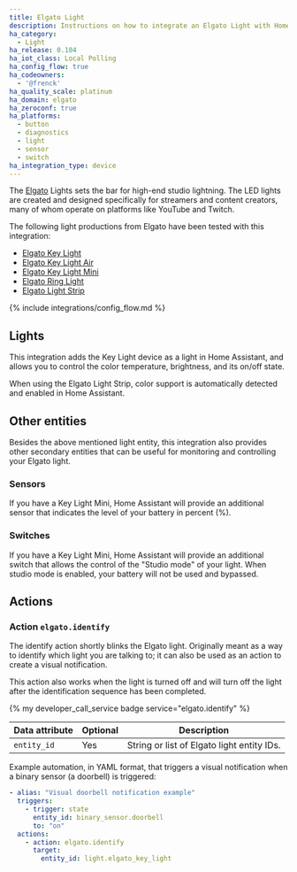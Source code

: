 ```yaml
---
title: Elgato Light
description: Instructions on how to integrate an Elgato Light with Home Assistant.
ha_category:
  - Light
ha_release: 0.104
ha_iot_class: Local Polling
ha_config_flow: true
ha_codeowners:
  - '@frenck'
ha_quality_scale: platinum
ha_domain: elgato
ha_zeroconf: true
ha_platforms:
  - button
  - diagnostics
  - light
  - sensor
  - switch
ha_integration_type: device
---
```


The [Elgato](https://www.elgato.com/) Lights sets the bar for high-end studio
lightning. The LED lights are created and designed specifically for streamers
and content creators, many of whom operate on platforms like YouTube and Twitch.

The following light productions from Elgato have been tested with this
integration:

- [Elgato Key Light](https://www.elgato.com/en/key-light)
- [Elgato Key Light Air](https://www.elgato.com/en/key-light-air)
- [Elgato Key Light Mini](https://www.elgato.com/en/key-light-mini)
- [Elgato Ring Light](https://www.elgato.com/en/ring-light)
- [Elgato Light Strip](https://www.elgato.com/en/light-strip)

{% include integrations/config_flow.md %}

## Lights

This integration adds the Key Light device as a light in Home Assistant, and
allows you to control the color temperature, brightness, and its on/off state.

When using the Elgato Light Strip, color support is automatically detected
and enabled in Home Assistant.

## Other entities

Besides the above mentioned light entity, this integration also provides other
secondary entities that can be useful for monitoring and controlling your
Elgato light.

### Sensors

If you have a Key Light Mini, Home Assistant will provide an additional
sensor that indicates the level of your battery in percent (%).

### Switches

If you have a Key Light Mini, Home Assistant will provide an additional
switch that allows the control of the "Studio mode" of your light. When
studio mode is enabled, your battery will not be used and bypassed.

## Actions

### Action `elgato.identify`

The identify action shortly blinks the Elgato light. Originally meant as
a way to identify which light you are talking to; it can also be used as
an action to create a visual notification.

This action also works when the light is turned off and will turn off the
light after the identification sequence has been completed.

{% my developer_call_service badge service="elgato.identify" %}

| Data attribute | Optional | Description |
| ---------------------- | -------- | ----------- |
| `entity_id` | Yes | String or list of Elgato light entity IDs.

Example automation, in YAML format, that triggers a visual notification when
a binary sensor (a doorbell) is triggered:

```yaml
- alias: "Visual doorbell notification example"
  triggers:
    - trigger: state
      entity_id: binary_sensor.doorbell
      to: "on"
  actions:
    - action: elgato.identify
      target:
        entity_id: light.elgato_key_light
```
